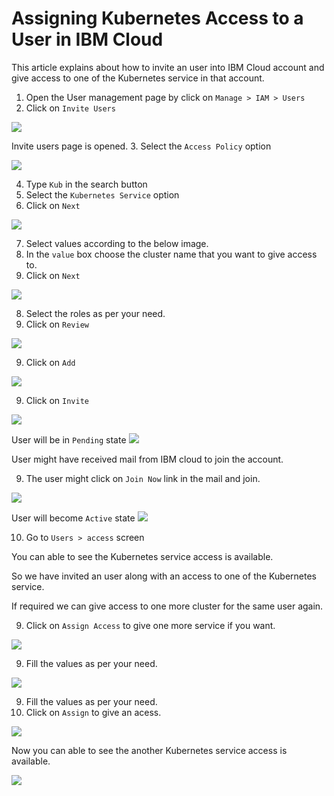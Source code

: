 # Assigning Kubernetes Access to a User in IBM Cloud

This article explains about how to invite an user into IBM Cloud account and give access to one of the Kubernetes  service in that account.


1. Open the User management page by click on `Manage > IAM > Users`
2. Click on `Invite Users`
<img src="images/img-11.png">

Invite users page is opened.
3. Select the `Access Policy` option

<img src="images/img-12.png">

4. Type `Kub` in the search button
5. Select the `Kubernetes Service` option
6. Click on `Next`

<img src="images/img-13.png">

7. Select values according to the below image.
8. In the `value` box choose the cluster name that you want to give access to.
9. Click on `Next`
<img src="images/img-14.png">

8. Select the roles as per your need.
9. Click on `Review`
<img src="images/img-15.png">

9. Click on `Add`
<img src="images/img-16.png">

9. Click on `Invite`
<img src="images/img-17.png">

User will be in  `Pending` state
<img src="images/img-18.png">

User might have received mail from IBM cloud to join the account.

9. The user might click on `Join Now` link in the mail and join.
<img src="images/img-19.png">

User will become `Active` state
<img src="images/img-20.png">

10. Go to `Users > access` screen

You can able to see the Kubernetes service access  is available.

So we have invited an user along with an access  to one of the Kubernetes  service.

If required we can give access to one more cluster for the same user again.

9. Click on `Assign Access` to give one more service if you want.

<img src="images/img-21.png">

9. Fill the values as per your need.

<img src="images/img-22.png">

9. Fill the values as per your need.
10. Click on `Assign` to give an acess.

<img src="images/img-23.png">

Now you can able to see the another Kubernetes service access  is available.

<img src="images/img-24.png">
